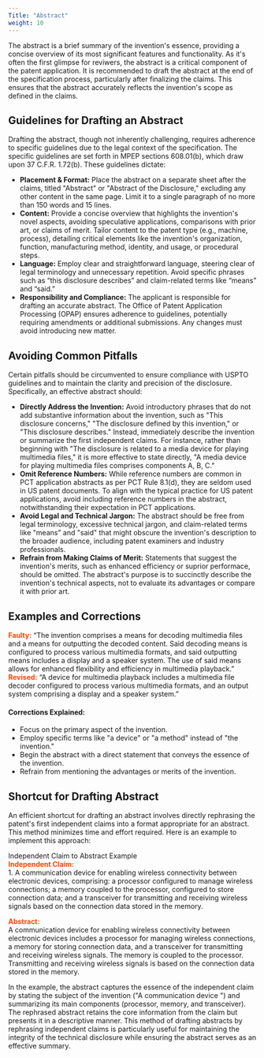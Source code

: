 ```yaml
---
Title: "Abstract"
weight: 10
---
```


The abstract is a brief summary of the invention's essence, providing a concise overview of its most significant features and functionality. As it's often the first glimpse for reviwers, the abstract is a critical component of the patent application. It is recommended to draft the abstract at the end of the specification process, particularly after finalizing the claims. This ensures that the abstract accurately reflects the invention's scope as defined in the claims.

## Guidelines for Drafting an Abstract

Drafting the abstract, though not inherently challenging, requires adherence to specific guidelines due to the legal context of the specification. The specific guidelines are set forth in MPEP sections 608.01(b), which draw upon 37 C.F.R. 1.72(b). These guidelines dictate:

* **Placement & Format:** Place the abstract on a separate sheet after the claims, titled "Abstract" or "Abstract of the Disclosure," excluding any other content in the same page. Limit it to a single paragraph of no more than 150 words and 15 lines. 
* **Content:** Provide a concise overview that highlights the invention's novel aspects, avoiding speculative applications, comparisons with prior art, or claims of merit. Tailor content to the patent type (e.g., machine, process), detailing critical elements like the invention's organization, function, manufacturing method, identity, and usage, or procedural steps.
* **Language:** Employ clear and straightforward language, steering clear of legal terminology and unnecessary repetition. Avoid specific phrases such as “this disclosure describes” and claim-related terms like “means” and “said.”
* **Responsibility and Compliance:** The applicant is responsible for drafting an accurate abstract. The Office of Patent Application Processing (OPAP) ensures adherence to guidelines, potentially requiring amendments or additional submissions. Any changes must avoid introducing new matter.

## Avoiding Common Pitfalls

Certain pitfalls should be circumvented to ensure compliance with USPTO guidelines and to maintain the clarity and precision of the disclosure. Specifically, an effective abstract should:

* **Directly Address the Invention:** Avoid introductory phrases that do not add substantive information about the invention, such as "This disclosure concerns," "The disclosure defined by this invention," or "This disclosure describes." Instead, immediately describe the invention or summarize the first independent claims. For instance, rather than beginning with "The disclosure is related to a media device for playing multimedia files," it is more effective to state directly, "A media device for playing multimedia files comprises components A, B, C."
* **Omit Reference Numbers:** While reference numbers are common in PCT application abstracts as per PCT Rule 8.1(d), they are seldom used in US patent documents. To align with the typical practice for US patent applications, avoid including reference numbers in the abstract, notwithstanding their expectation in PCT applications.
* **Avoid Legal and Technical Jargon:** The abstract should be free from legal terminology, excessive technical jargon, and claim-related terms like "means" and "said" that might obscure the invention's description to the broader audience, including patent examiners and industry professionals.
* **Refrain from Making Claims of Merit:** Statements that suggest the invention's merits, such as enhanced efficiency or suprior performace, should be omitted. The abstract's purpose is to succinctly describe the invention's technical aspects, not to evaluate its advantages or compare it with prior art.


## Examples and Corrections 
<div class="admonition-content">
<span style="font-weight: bold; color: #FF4500;">Faulty:</span> “The invention comprises a means for decoding multimedia files and a means for outputting the decoded content. Said decoding means is configured to process various multimedia formats, and said outputting means includes a display and a speaker system. The use of said means allows for enhanced flexibility and efficiency in multimedia playback.”<br> 
<span style="font-weight: bold; color: #FF4500;">Revised:</span> “A device for multimedia playback includes a multimedia file decoder configured to process various multimedia formats, and an output system comprising a display and a speaker system.”<br>
</div>

#### Corrections Explained:

* Focus on the primary aspect of the invention.
* Employ specific terms like "a device" or "a method" instead of "the invention."
* Begin the abstract with a direct statement that conveys the essence of the invention.
* Refrain from mentioning the advantages or merits of the invention.

## Shortcut for Drafting Abstract
An efficient shortcut for drafting an abstract involves directly rephrasing the patent's first independent claims into a format appropriate for an abstract. This method minimizes time and effort required. Here is an example to implement this approach:

<div class="example-container">
    <div class="example-header fw-bold">Independent Claim to Abstract Example</div>
    <div class="example-block">
<span style="font-weight: bold; color: #FF4500;">Independent Claim:</span><br>
1. A communication device for enabling wireless connectivity between electronic devices, comprising: a processor configured to manage wireless connections; a memory coupled to the processor, configured to store connection data; and a transceiver for transmitting and receiving wireless signals based on the connection data stored in the memory.

<span style="font-weight: bold; color: #FF4500;">Abstract:</span><br>
A communication device for enabling wireless connectivity between electronic devices includes a processor for managing wireless connections, a memory for storing connection data, and a transceiver for transmitting and receiving wireless signals. The memory is coupled to the processor. Transmitting and receiving wireless signals is based on the connection data stored in the memory.
    </div>
</div>

In the example, the abstract captures the essence of the independent claim by stating the subject of the invention ("A communication device ") and summarizing its main components (processor, memory, and transceiver). The rephrased abstract retains the core information from the claim but presents it in a descriptive manner. This method of drafting abstracts by rephrasing independent claims is particularly useful for maintaining the integrity of the technical disclosure while ensuring the abstract serves as an effective summary.

